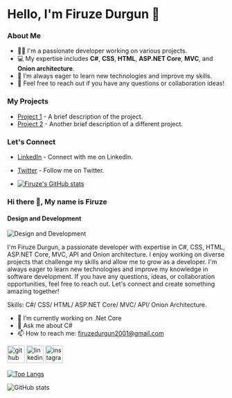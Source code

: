 # Hello, I'm Firuze Durgun 👋

### About Me
- 👩‍💻 I'm a passionate developer working on various projects.
- 💻 My expertise includes **C#**, **CSS**, **HTML**, **ASP.NET Core**, **MVC**, and **Onion architecture**.
- 🌱 I’m always eager to learn new technologies and improve my skills.
- 💬 Feel free to reach out if you have any questions or collaboration ideas!

### My Projects
- [Project 1](#) - A brief description of the project.
- [Project 2](#) - Another brief description of a different project.

### Let's Connect
- [LinkedIn](#) - Connect with me on LinkedIn.
- [Twitter](#) - Follow me on Twitter.

- [![Firuze's GitHub stats](https://github-readme-stats.vercel.app/api?username=firuzedurgun)](https://github.com/anuraghazra/github-readme-stats)

### Hi there 👋, My name is Firuze
#### Design and Development
![Design and Development](https://i.ibb.co/Z6Nymn4/Firuze-durgun.png)

I'm Firuze Durgun, a passionate developer with expertise in C#, CSS, HTML, ASP.NET Core, MVC, API and Onion architecture. I enjoy working on diverse projects that challenge my skills and allow me to grow as a developer. I'm always eager to learn new technologies and improve my knowledge in software development. If you have any questions, ideas, or collaboration opportunities, feel free to reach out. Let's connect and create something amazing together!

Skills: C#/ CSS/ HTML/ ASP.NET Core/ MVC/ API/ Onion Architecture.

- 🔭 I’m currently working on .Net Core 
- 💬 Ask me about C# 
- 📫 How to reach me: firuzedurgun2001@gmail.com 


[<img src='https://cdn.jsdelivr.net/npm/simple-icons@3.0.1/icons/github.svg' alt='github' height='40'>](https://github.com/firuzedurgun)  [<img src='https://cdn.jsdelivr.net/npm/simple-icons@3.0.1/icons/linkedin.svg' alt='linkedin' height='40'>](https://www.linkedin.com/in/https://www.linkedin.com/in/firuze-durgun-286b112b1//)  [<img src='https://cdn.jsdelivr.net/npm/simple-icons@3.0.1/icons/instagram.svg' alt='instagram' height='40'>](https://www.instagram.com/firuzedurgunn/)  

[![Top Langs](https://github-readme-stats.vercel.app/api/top-langs/?username=firuzedurgun)](https://github.com/anuraghazra/github-readme-stats)

![GitHub stats](https://github-readme-stats.vercel.app/api?username=firuzedurgun&show_icons=true)  

